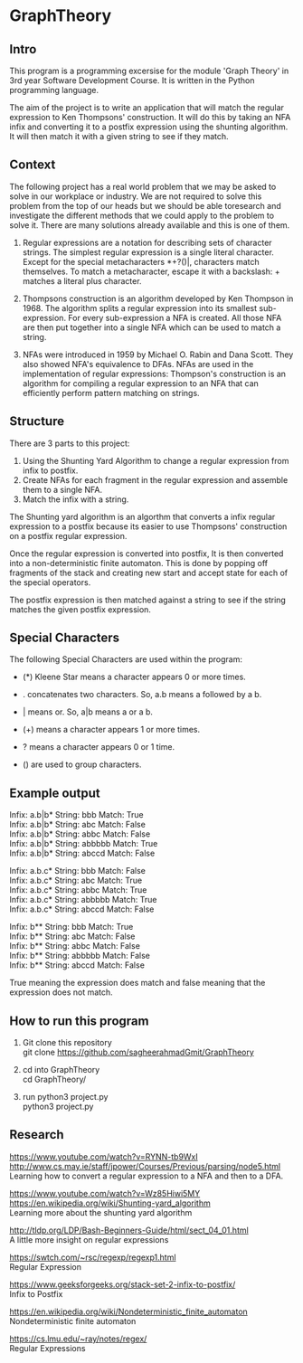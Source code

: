 # GraphTheory

Intro
-------------------------------------------------------------------------------------------------------------------

This program is a programming excersise for the module 'Graph Theory' in 3rd year Software Development Course. It is written in the Python programming language.

The aim of the project is to write an application that will match the regular expression to Ken Thompsons' construction. It will do this by taking an NFA infix and converting it to a postfix expression using the shunting algorithm. It will then match it with a given string to see if they match.

Context
-------------------------------------------------------------------------------------------------------------------

The following project has a real world problem that we may be asked to solve in our workplace or
industry. We are not required to solve this problem from the top of our heads but we should be able toresearch and investigate the different methods that we could apply to the problem to solve it. There are many solutions already available and this is one of them.


1. Regular expressions are a notation for describing sets of character strings. The simplest regular expression is a single literal character. Except for the special metacharacters *+?()|, characters match themselves. To match a metacharacter, escape it with a backslash: \+ matches a literal plus character.	

2. Thompsons construction is an algorithm developed by Ken Thompson in 1968. The algorithm splits a regular expression into its smallest sub-expression. For every sub-expression a NFA is created. All those NFA are then put together into a single NFA which can be used to match a string.

3. NFAs were introduced in 1959 by Michael O. Rabin and Dana Scott. They also showed NFA's equivalence to DFAs. NFAs are used in the implementation of regular expressions: Thompson's construction is an algorithm for compiling a regular expression to an NFA that can efficiently perform pattern matching on strings.

Structure
-------------------------------------------------------------------------------------------------------------------

There are 3 parts to this project: 
1. Using the Shunting Yard Algorithm to change a regular expression from infix to postfix.
2. Create NFAs for each fragment in the regular expression and assemble them to a single NFA.
3. Match the infix with a string.

The Shunting yard algorithm is an algorthm that converts a infix regular expression to a postfix because its easier to use Thompsons' construction on a postfix regular expression.

Once the regular expression is converted into postfix, It is then converted into a non-deterministic finite automaton. This is done by popping off fragments of the stack and creating new start and accept state for each of the special operators. 

The postfix expression is then matched against a string to see if the string matches the given postfix expression.

Special Characters
----------------------------------------------------------------------------------------------------------------

The following Special Characters are used within the program:

 - (*) Kleene Star means a character appears 0 or more times.

 - . concatenates two characters. So, a.b means a followed by a b.

 - | means or. So, a|b means a or a b.

 - (+) means a character appears 1 or more times.

 - ? means a character appears 0 or 1 time.

 - () are used to group characters.

Example output
-----------------------------------------------------------------------------------------------------------------

Infix: a.b|b*  String: bbb  Match:  True  
Infix: a.b|b*  String: abc  Match:  False  
Infix: a.b|b*  String: abbc  Match:  False  
Infix: a.b|b*  String: abbbbb  Match:  True  
Infix: a.b|b*  String: abccd  Match:  False  
  
Infix: a.b.c*  String: bbb  Match:  False  
Infix: a.b.c*  String: abc  Match:  True  
Infix: a.b.c*  String: abbc  Match:  True  
Infix: a.b.c*  String: abbbbb  Match:  True  
Infix: a.b.c*  String: abccd  Match:  False  
  
Infix: b**  String: bbb  Match:  True  
Infix: b**  String: abc  Match:  False  
Infix: b**  String: abbc  Match:  False  
Infix: b**  String: abbbbb  Match:  False  
Infix: b**  String: abccd  Match:  False  
  
True meaning the expression does match and false meaning that the expression does not match.

How to run this program
------------------------------------------------------------------------------------------------------------------

1. Git clone this repository  
  git clone https://github.com/sagheerahmadGmit/GraphTheory 
 
2. cd into GraphTheory  
  cd GraphTheory/

3. run python3 project.py  
  python3 project.py


Research
-------------------------------------------------------------------------------------------------------------------

https://www.youtube.com/watch?v=RYNN-tb9WxI  
http://www.cs.may.ie/staff/jpower/Courses/Previous/parsing/node5.html  
Learning how to convert a regular expression to a NFA and then to a DFA.

https://www.youtube.com/watch?v=Wz85Hiwi5MY  
https://en.wikipedia.org/wiki/Shunting-yard_algorithm  
Learning more about the shunting yard algorithm

http://tldp.org/LDP/Bash-Beginners-Guide/html/sect_04_01.html  
A little more insight on regular expressions  

https://swtch.com/~rsc/regexp/regexp1.html  
Regular Expression  

https://www.geeksforgeeks.org/stack-set-2-infix-to-postfix/  
Infix to Postfix  

https://en.wikipedia.org/wiki/Nondeterministic_finite_automaton  
Nondeterministic finite automaton

https://cs.lmu.edu/~ray/notes/regex/  
Regular Expressions
